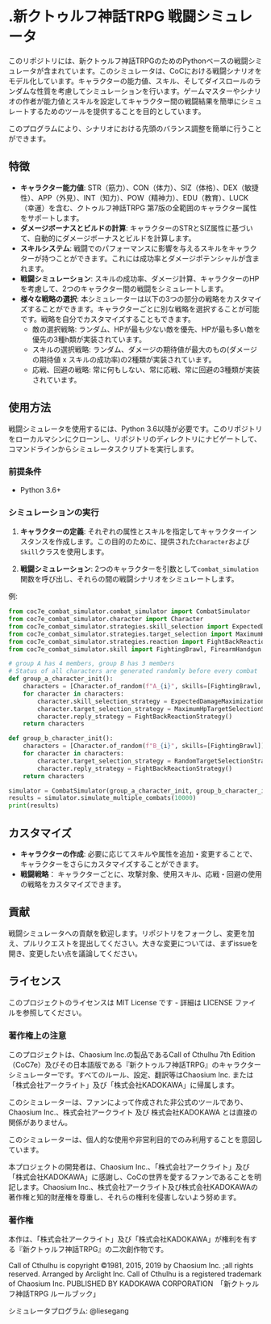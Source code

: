 # .新クトゥルフ神話TRPG 戦闘シミュレータ

このリポジトリには、新クトゥルフ神話TRPGのためのPythonベースの戦闘シミュレータが含まれています。このシミュレータは、CoCにおける戦闘シナリオをモデル化しています。キャラクターの能力値、スキル、そしてダイスロールのランダムな性質を考慮してシミュレーションを行います。ゲームマスターやシナリオの作者が能力値とスキルを設定してキャラクター間の戦闘結果を簡単にシミュレートするためのツールを提供することを目的としています。

このプログラムにより、シナリオにおける先頭のバランス調整を簡単に行うことができます。

## 特徴

- **キャラクター能力値**: STR（筋力）、CON（体力）、SIZ（体格）、DEX（敏捷性）、APP（外見）、INT（知力）、POW（精神力）、EDU（教育）、LUCK（幸運）を含む、クトゥルフ神話TRPG 第7版の全範囲のキャラクター属性をサポートします。
- **ダメージボーナスとビルドの計算**: キャラクターのSTRとSIZ属性に基づいて、自動的にダメージボーナスとビルドを計算します。
- **スキルシステム**: 戦闘でのパフォーマンスに影響を与えるスキルをキャラクターが持つことができます。これには成功率とダメージポテンシャルが含まれます。
- **戦闘シミュレーション**: スキルの成功率、ダメージ計算、キャラクターのHPを考慮して、2つのキャラクター間の戦闘をシミュレートします。
- **様々な戦略の選択**: 本シミュレーターは以下の3つの部分の戦略をカスタマイズすることができます。キャラクターごとに別な戦略を選択することが可能です。戦略を自分でカスタマイズすることもできます。
  - 敵の選択戦略: ランダム、HPが最も少ない敵を優先、HPが最も多い敵を優先の3種h類が実装されています。
  - スキルの選択戦略: ランダム、ダメージの期待値が最大のもの(ダメージの期待値 x スキルの成功率)の2種類が実装されています。
  - 応戦、回避の戦略: 常に何もしない、常に応戦、常に回避の3種類が実装されています。

## 使用方法

戦闘シミュレータを使用するには、Python 3.6以降が必要です。このリポジトリをローカルマシンにクローンし、リポジトリのディレクトリにナビゲートして、コマンドラインからシミュレータスクリプトを実行します。

### 前提条件

- Python 3.6+

### シミュレーションの実行

1. **キャラクターの定義**: それぞれの属性とスキルを指定してキャラクターインスタンスを作成します。この目的のために、提供された`Character`および`Skill`クラスを使用します。

2. **戦闘シミュレーション**: 2つのキャラクターを引数として`combat_simulation`関数を呼び出し、それらの間の戦闘シナリオをシミュレートします。

例:

```python
from coc7e_combat_simulator.combat_simulator import CombatSimulator
from coc7e_combat_simulator.character import Character
from coc7e_combat_simulator.strategies.skill_selection import ExpectedDamageMaximizationSkillSelectionStrategy
from coc7e_combat_simulator.strategies.target_selection import MaximumHpTargetSelectionStrategy, RandomTargetSelectionStrategy
from coc7e_combat_simulator.strategies.reaction import FightBackReactionStrategy
from coc7e_combat_simulator.skill import FightingBrawl, FirearmHandgun

# group A has 4 members, group B has 3 members
# Status of all characters are generated randomly before every combat
def group_a_character_init():
    characters = [Character.of_random(f"A_{i}", skills=[FightingBrawl, FirearmHandgun]) for i in range(4)]
    for character in characters:
        character.skill_selection_strategy = ExpectedDamageMaximizationSkillSelectionStrategy()
        character.target_selection_strategy = MaximumHpTargetSelectionStrategy()
        character.reply_strategy = FightBackReactionStrategy()
    return characters

def group_b_character_init():
    characters = [Character.of_random(f"B_{i}", skills=[FightingBrawl]) for i in range(3)]
    for character in characters:
        character.target_selection_strategy = RandomTargetSelectionStrategy()
        character.reply_strategy = FightBackReactionStrategy()
    return characters

simulator = CombatSimulator(group_a_character_init, group_b_character_init)
results = simulator.simulate_multiple_combats(10000)
print(results)

```

## カスタマイズ

- **キャラクターの作成**: 必要に応じてスキルや属性を追加・変更することで、キャラクターをさらにカスタマイズすることができます。
- **戦闘戦略**： キャラクターごとに、攻撃対象、使用スキル、応戦・回避の使用の戦略をカスタマイズできます。

## 貢献

戦闘シミュレータへの貢献を歓迎します。リポジトリをフォークし、変更を加え、プルリクエストを提出してください。大きな変更については、まずissueを開き、変更したい点を議論してください。

## ライセンス

このプロジェクトのライセンスは MIT License です - 詳細は LICENSE ファイルを参照してください。

### 著作権上の注意

このプロジェクトは、Chaosium Inc.の製品であるCall of Cthulhu 7th Edition（CoC7e）及びその日本語版である『新クトゥルフ神話TRPG』のキャラクターシミュレーターです。すべてのルール、設定、翻訳等はChaosium Inc. または「株式会社アークライト」及び「株式会社KADOKAWA」に帰属します。

このシミュレーターは、ファンによって作成された非公式のツールであり、Chaosium Inc.、株式会社アークライト 及び 株式会社KADOKAWA とは直接の関係がありません。

このシミュレーターは、個人的な使用や非営利目的でのみ利用することを意図しています。

本プロジェクトの開発者は、Chaosium Inc.、「株式会社アークライト」及び「株式会社KADOKAWA」に感謝し、CoCの世界を愛するファンであることを明記します。Chaosium Inc.、株式会社アークライト及び株式会社KADOKAWAの著作権と知的財産権を尊重し、それらの権利を侵害しないよう努めます。

### 著作権

本作は、「株式会社アークライト」及び「株式会社KADOKAWA」が権利を有する『新クトゥルフ神話TRPG』の二次創作物です。

Call of Cthulhu is copyright ©1981, 2015, 2019 by Chaosium Inc. ;all rights reserved. Arranged by Arclight Inc.
Call of Cthulhu is a registered trademark of Chaosium Inc.
PUBLISHED BY KADOKAWA CORPORATION　「新クトゥルフ神話TRPG ルールブック」


シミュレータプログラム: @liesegang
